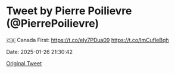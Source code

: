# Tweet by Pierre Poilievre (@PierrePoilievre)

🇨🇦 Canada First: https://t.co/eIy7PDua09 https://t.co/lmCufIeBqh

Date: 2025-01-26 21:30:42

[Original Tweet](https://x.com/PierrePoilievre/status/1883628657270485203)
